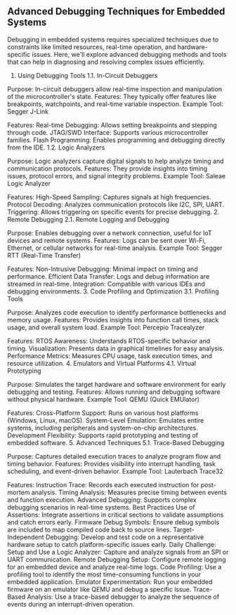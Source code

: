 ## Advanced Debugging Techniques for Embedded Systems
Debugging in embedded systems requires specialized techniques due to constraints like limited resources, real-time operation, and hardware-specific issues. Here, we'll explore advanced debugging methods and tools that can help in diagnosing and resolving complex issues efficiently.

1. Using Debugging Tools
1.1. In-Circuit Debuggers

Purpose: In-circuit debuggers allow real-time inspection and manipulation of the microcontroller's state.
Features: They typically offer features like breakpoints, watchpoints, and real-time variable inspection.
Example Tool: Segger J-Link

Features:
Real-time Debugging: Allows setting breakpoints and stepping through code.
JTAG/SWD Interface: Supports various microcontroller families.
Flash Programming: Enables programming and debugging directly from the IDE.
1.2. Logic Analyzers

Purpose: Logic analyzers capture digital signals to help analyze timing and communication protocols.
Features: They provide insights into timing issues, protocol errors, and signal integrity problems.
Example Tool: Saleae Logic Analyzer

Features:
High-Speed Sampling: Captures signals at high frequencies.
Protocol Decoding: Analyzes communication protocols like I2C, SPI, UART.
Triggering: Allows triggering on specific events for precise debugging.
2. Remote Debugging
2.1. Remote Logging and Debugging

Purpose: Enables debugging over a network connection, useful for IoT devices and remote systems.
Features: Logs can be sent over Wi-Fi, Ethernet, or cellular networks for real-time analysis.
Example Tool: Segger RTT (Real-Time Transfer)

Features:
Non-Intrusive Debugging: Minimal impact on timing and performance.
Efficient Data Transfer: Logs and debug information are streamed in real-time.
Integration: Compatible with various IDEs and debugging environments.
3. Code Profiling and Optimization
3.1. Profiling Tools

Purpose: Analyzes code execution to identify performance bottlenecks and memory usage.
Features: Provides insights into function call times, stack usage, and overall system load.
Example Tool: Percepio Tracealyzer

Features:
RTOS Awareness: Understands RTOS-specific behavior and timing.
Visualization: Presents data in graphical timelines for easy analysis.
Performance Metrics: Measures CPU usage, task execution times, and resource utilization.
4. Emulators and Virtual Platforms
4.1. Virtual Prototyping

Purpose: Simulates the target hardware and software environment for early debugging and testing.
Features: Allows running and debugging software without physical hardware.
Example Tool: QEMU (Quick EMUlator)

Features:
Cross-Platform Support: Runs on various host platforms (Windows, Linux, macOS).
System-Level Emulation: Emulates entire systems, including peripherals and system-on-chip architectures.
Development Flexibility: Supports rapid prototyping and testing of embedded software.
5. Advanced Techniques
5.1. Trace-Based Debugging

Purpose: Captures detailed execution traces to analyze program flow and timing behavior.
Features: Provides visibility into interrupt handling, task scheduling, and event-driven behavior.
Example Tool: Lauterbach Trace32

Features:
Instruction Trace: Records each executed instruction for post-mortem analysis.
Timing Analysis: Measures precise timing between events and function execution.
Advanced Debugging: Supports complex debugging scenarios in real-time systems.
Best Practices
Use of Assertions: Integrate assertions in critical sections to validate assumptions and catch errors early.
Firmware Debug Symbols: Ensure debug symbols are included to map compiled code back to source lines.
Target-Independent Debugging: Develop and test code on a representative hardware setup to catch platform-specific issues early.
Daily Challenge:
Setup and Use a Logic Analyzer: Capture and analyze signals from an SPI or UART communication.
Remote Debugging Setup: Configure remote logging for an embedded device and analyze real-time logs.
Code Profiling: Use a profiling tool to identify the most time-consuming functions in your embedded application.
Emulator Experimentation: Run your embedded firmware on an emulator like QEMU and debug a specific issue.
Trace-Based Analysis: Use a trace-based debugger to analyze the sequence of events during an interrupt-driven operation.

